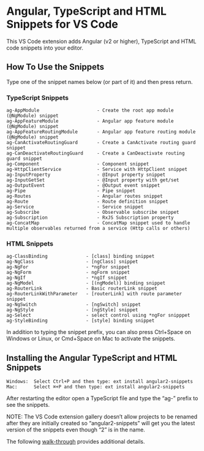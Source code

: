 # Angular, TypeScript and HTML Snippets for VS Code

This VS Code extension adds Angular (v2 or higher), TypeScript and HTML code snippets into your editor.

## How To Use the Snippets

Type one of the snippet names below (or part of it) and then press return.

### TypeScript Snippets

```
ag-AppModule                     - Create the root app module (@NgModule) snippet
ag-AppFeatureModule              - Angular app feature module (@NgModule) snippet
ag-AppFeatureRoutingModule       - Angular app feature routing module (@NgModule) snippet
ag-CanActivateRoutingGuard       - Create a CanActivate routing guard snippet
ag-CanDeactivateRoutingGuard     - Create a CanDeactivate routing guard snippet
ag-Component                     - Component snippet
ag-HttpClientService             - Service with HttpClient snippet
ag-InputProperty                 - @Input property snippet
ag-InputGetSet                   - @Input property with get/set
ag-OutputEvent                   - @Output event snippet
ag-Pipe                          - Pipe snippet
ag-Routes                        - Angular routes snippet
ag-Route                         - Route definition snippet
ag-Service                       - Service snippet
ag-Subscribe                     - Observable subscribe snippet
ag-Subscription                  - RxJS Subscription property
ag-ConcatMap                     - ConcatMap snippet used to handle multiple observables returned from a service (Http calls or others)

```

### HTML Snippets

```
ag-ClassBinding              - [class] binding snippet
ag-NgClass                   - [ngClass] snippet
ag-NgFor                     - *ngFor snippet
ag-NgForm                    - ngForm snippet
ag-NgIf                      - *ngIf snippet
ag-NgModel                   - [(ngModel)] binding snippet
ag-RouterLink                - Basic routerLink snippet
ag-RouterLinkWithParameter   - [routerLink] with route parameter snippet
ag-NgSwitch                  - [ngSwitch] snippet
ag-NgStyle                   - [ngStyle] snippet
ag-Select                    - select control using *ngFor snipppet
ag-StyleBinding              - [style] binding snippet

```

In addition to typing the snippet prefix, you can also press Ctrl+Space on Windows or Linux, or Cmd+Space on Mac to activate the snippets.

## Installing the Angular TypeScript and HTML Snippets

```
Windows:  Select Ctrl+P and then type: ext install angular2-snippets
Mac:      Select ⌘+P and then type: ext install angular2-snippets 
```

After restarting the editor open a TypeScript file and type the “ag-” prefix to see the snippets.

NOTE: The VS Code extension gallery doesn’t allow projects to be renamed after they are initially created so “angular2-snippets” will get you the latest version of the snippets even though “2” is in the name.

The following [walk-through](https://code.visualstudio.com/docs/editor/extension-gallery) provides additional details.

